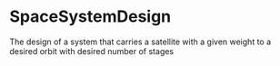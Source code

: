 # SpaceSystemDesign
The design of a system that carries a satellite with a given weight to a desired orbit with desired number of stages
